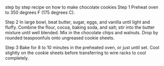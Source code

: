 step by step recipe on how to make chocolate cookies
 Step 1
Preheat oven to 350 degrees F (175 degrees C).

 Step 2
In large bowl, beat butter, sugar, eggs, and vanilla until light and fluffy. Combine the flour, cocoa, baking soda, and salt; stir into the butter mixture until well blended. Mix in the chocolate chips and walnuts. Drop by rounded teaspoonfuls onto ungreased cookie sheets.

 Step 3
Bake for 8 to 10 minutes in the preheated oven, or just until set. Cool slightly on the cookie sheets before transferring to wire racks to cool completely.